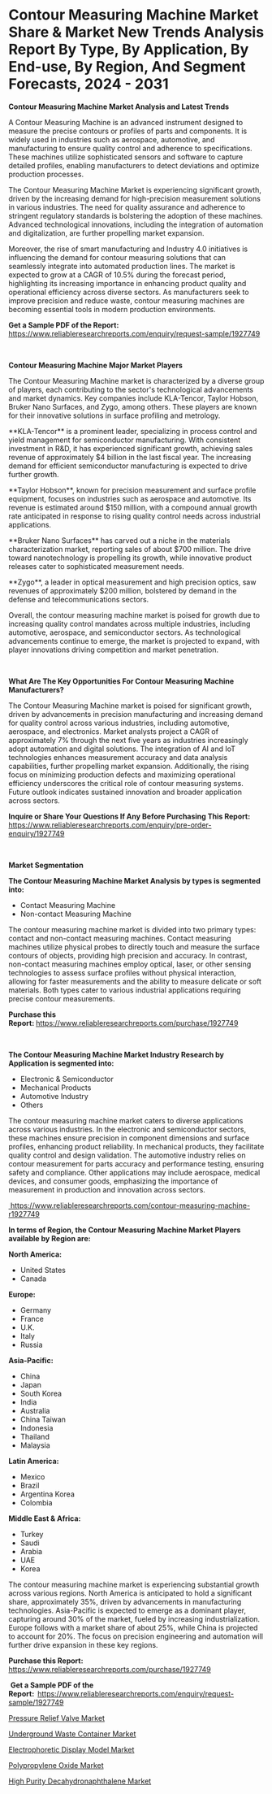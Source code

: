 <p><h1>Contour Measuring Machine Market Share & Market New Trends Analysis Report By Type, By Application, By End-use, By Region, And Segment Forecasts, 2024 - 2031</h1></p><p><strong>Contour Measuring Machine Market Analysis and Latest Trends</strong></p>
<p><p>A Contour Measuring Machine is an advanced instrument designed to measure the precise contours or profiles of parts and components. It is widely used in industries such as aerospace, automotive, and manufacturing to ensure quality control and adherence to specifications. These machines utilize sophisticated sensors and software to capture detailed profiles, enabling manufacturers to detect deviations and optimize production processes.</p><p>The Contour Measuring Machine Market is experiencing significant growth, driven by the increasing demand for high-precision measurement solutions in various industries. The need for quality assurance and adherence to stringent regulatory standards is bolstering the adoption of these machines. Advanced technological innovations, including the integration of automation and digitalization, are further propelling market expansion.</p><p>Moreover, the rise of smart manufacturing and Industry 4.0 initiatives is influencing the demand for contour measuring solutions that can seamlessly integrate into automated production lines. The market is expected to grow at a CAGR of 10.5% during the forecast period, highlighting its increasing importance in enhancing product quality and operational efficiency across diverse sectors. As manufacturers seek to improve precision and reduce waste, contour measuring machines are becoming essential tools in modern production environments.</p></p>
<p><strong>Get a Sample PDF of the Report:&nbsp;</strong> <a href="https://www.reliableresearchreports.com/enquiry/request-sample/1927749?utm_campaign=10&utm_medium=2&utm_source=Github&utm_content=ia&utm_term=25102024&utm_id=contour-measuring-machine">https://www.reliableresearchreports.com/enquiry/request-sample/1927749</a></p>
<p>&nbsp;</p>
<p><strong>Contour Measuring Machine Major Market Players</strong></p>
<p><p>The Contour Measuring Machine market is characterized by a diverse group of players, each contributing to the sector's technological advancements and market dynamics. Key companies include KLA-Tencor, Taylor Hobson, Bruker Nano Surfaces, and Zygo, among others. These players are known for their innovative solutions in surface profiling and metrology.</p><p>**KLA-Tencor** is a prominent leader, specializing in process control and yield management for semiconductor manufacturing. With consistent investment in R&D, it has experienced significant growth, achieving sales revenue of approximately $4 billion in the last fiscal year. The increasing demand for efficient semiconductor manufacturing is expected to drive further growth.</p><p>**Taylor Hobson**, known for precision measurement and surface profile equipment, focuses on industries such as aerospace and automotive. Its revenue is estimated around $150 million, with a compound annual growth rate anticipated in response to rising quality control needs across industrial applications.</p><p>**Bruker Nano Surfaces** has carved out a niche in the materials characterization market, reporting sales of about $700 million. The drive toward nanotechnology is propelling its growth, while innovative product releases cater to sophisticated measurement needs.</p><p>**Zygo**, a leader in optical measurement and high precision optics, saw revenues of approximately $200 million, bolstered by demand in the defense and telecommunications sectors.</p><p>Overall, the contour measuring machine market is poised for growth due to increasing quality control mandates across multiple industries, including automotive, aerospace, and semiconductor sectors. As technological advancements continue to emerge, the market is projected to expand, with player innovations driving competition and market penetration.</p></p>
<p>&nbsp;</p>
<p><strong>What Are The Key Opportunities For Contour Measuring Machine Manufacturers?</strong></p>
<p><p>The Contour Measuring Machine market is poised for significant growth, driven by advancements in precision manufacturing and increasing demand for quality control across various industries, including automotive, aerospace, and electronics. Market analysts project a CAGR of approximately 7% through the next five years as industries increasingly adopt automation and digital solutions. The integration of AI and IoT technologies enhances measurement accuracy and data analysis capabilities, further propelling market expansion. Additionally, the rising focus on minimizing production defects and maximizing operational efficiency underscores the critical role of contour measuring systems. Future outlook indicates sustained innovation and broader application across sectors.</p></p>
<p><strong>Inquire or Share Your Questions If Any Before Purchasing This Report:</strong> <a href="https://www.reliableresearchreports.com/enquiry/pre-order-enquiry/1927749?utm_campaign=10&utm_medium=2&utm_source=Github&utm_content=ia&utm_term=25102024&utm_id=contour-measuring-machine">https://www.reliableresearchreports.com/enquiry/pre-order-enquiry/1927749</a></p>
<p>&nbsp;</p>
<p><strong>Market Segmentation</strong></p>
<p><strong>The Contour Measuring Machine Market Analysis by types is segmented into:</strong></p>
<p><ul><li>Contact Measuring Machine</li><li>Non-contact Measuring Machine</li></ul></p>
<p><p>The contour measuring machine market is divided into two primary types: contact and non-contact measuring machines. Contact measuring machines utilize physical probes to directly touch and measure the surface contours of objects, providing high precision and accuracy. In contrast, non-contact measuring machines employ optical, laser, or other sensing technologies to assess surface profiles without physical interaction, allowing for faster measurements and the ability to measure delicate or soft materials. Both types cater to various industrial applications requiring precise contour measurements.</p></p>
<p><strong>Purchase this Report:&nbsp;</strong><a href="https://www.reliableresearchreports.com/purchase/1927749?utm_campaign=10&utm_medium=2&utm_source=Github&utm_content=ia&utm_term=25102024&utm_id=contour-measuring-machine">https://www.reliableresearchreports.com/purchase/1927749</a></p>
<p>&nbsp;</p>
<p><strong>The Contour Measuring Machine Market Industry Research by Application is segmented into:</strong></p>
<p><ul><li>Electronic & Semiconductor</li><li>Mechanical Products</li><li>Automotive Industry</li><li>Others</li></ul></p>
<p><p>The contour measuring machine market caters to diverse applications across various industries. In the electronic and semiconductor sectors, these machines ensure precision in component dimensions and surface profiles, enhancing product reliability. In mechanical products, they facilitate quality control and design validation. The automotive industry relies on contour measurement for parts accuracy and performance testing, ensuring safety and compliance. Other applications may include aerospace, medical devices, and consumer goods, emphasizing the importance of measurement in production and innovation across sectors.</p></p>
<p><a href="https://www.reliableresearchreports.com/contour-measuring-machine-r1927749?utm_campaign=10&utm_medium=2&utm_source=Github&utm_content=ia&utm_term=25102024&utm_id=contour-measuring-machine">&nbsp;https://www.reliableresearchreports.com/contour-measuring-machine-r1927749</a></p>
<p><strong>In terms of Region, the Contour Measuring Machine Market Players available by Region are:</strong></p>
<p>
    <p> <strong> North America: </strong>
        <ul>
            <li>United States</li>
            <li>Canada</li>
        </ul>
        </p> 
    <p> <strong> Europe: </strong>
        <ul>
            <li>Germany</li>
            <li>France</li>
            <li>U.K.</li>
            <li>Italy</li>
            <li>Russia</li>
        </ul>
        </p> 
    <p> <strong> Asia-Pacific: </strong>
        <ul>
            <li>China</li>
            <li>Japan</li>
            <li>South Korea</li>
            <li>India</li>
            <li>Australia</li>
            <li>China Taiwan</li>
            <li>Indonesia</li>
            <li>Thailand</li>
            <li>Malaysia</li>
        </ul>
        </p> 
    <p> <strong> Latin America: </strong>
        <ul>
            <li>Mexico</li>
            <li>Brazil</li>
            <li>Argentina Korea</li>
            <li>Colombia</li>
        </ul>
        </p> 
    <p> <strong> Middle East & Africa: </strong>
        <ul>
            <li>Turkey</li>
            <li>Saudi</li>
            <li>Arabia</li>
            <li>UAE</li>
            <li>Korea</li>
        </ul>
    </p>
    </p>
<p><p>The contour measuring machine market is experiencing substantial growth across various regions. North America is anticipated to hold a significant share, approximately 35%, driven by advancements in manufacturing technologies. Asia-Pacific is expected to emerge as a dominant player, capturing around 30% of the market, fueled by increasing industrialization. Europe follows with a market share of about 25%, while China is projected to account for 20%. The focus on precision engineering and automation will further drive expansion in these key regions.</p></p>
<p><strong>Purchase this Report: </strong><a href="https://www.reliableresearchreports.com/purchase/1927749?utm_campaign=10&utm_medium=2&utm_source=Github&utm_content=ia&utm_term=25102024&utm_id=contour-measuring-machine">https://www.reliableresearchreports.com/purchase/1927749</a></p>
<p>&nbsp;<strong>Get a Sample PDF of the Report:&nbsp;&nbsp;</strong><a href="https://www.reliableresearchreports.com/enquiry/request-sample/1927749?utm_campaign=10&utm_medium=2&utm_source=Github&utm_content=ia&utm_term=25102024&utm_id=contour-measuring-machine">https://www.reliableresearchreports.com/enquiry/request-sample/1927749</a></p>
<p><strong></strong></p>
<p><p><a href="https://issuu.com/reportprime-2/docs/pressure-relief-valve-market-size-2_82dbe8ab314340?utm_campaign=10&utm_medium=2&utm_source=Github&utm_content=ia&utm_term=25102024&utm_id=contour-measuring-machine">Pressure Relief Valve Market</a></p><p><a href="https://issuu.com/reportprime-2/docs/underground-waste-container-market-_c1f130983cfb93?utm_campaign=10&utm_medium=2&utm_source=Github&utm_content=ia&utm_term=25102024&utm_id=contour-measuring-machine">Underground Waste Container Market</a></p><p><a href="https://www.linkedin.com/pulse/electrophoretic-display-model-market-analysis-report-global-2olec?utm_campaign=10&utm_medium=2&utm_source=Github&utm_content=ia&utm_term=25102024&utm_id=contour-measuring-machine">Electrophoretic Display Model Market</a></p><p><a href="https://github.com/WashimHussain441/Market-Research-Report-List-1/blob/main/polypropylene-oxide-market.md?utm_campaign=10&utm_medium=2&utm_source=Github&utm_content=ia&utm_term=25102024&utm_id=contour-measuring-machine">Polypropylene Oxide Market</a></p><p><a href="https://www.linkedin.com/pulse/unlocking-growth-potential-strategic-analysis-high-purity-phxdc?utm_campaign=10&utm_medium=2&utm_source=Github&utm_content=ia&utm_term=25102024&utm_id=contour-measuring-machine">High Purity Decahydronaphthalene Market</a></p></p>